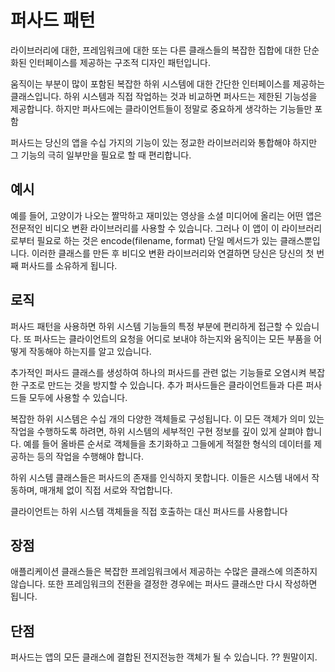 # 퍼사드 패턴

라이브러리에 대한, 프레임워크에 대한 또는 다른 클래스들의 복잡한 집합에 대한 단순화된 인터페이스를 제공하는 구조적 디자인 패턴입니다.

움직이는 부분이 많이 포함된 복잡한 하위 시스템에 대한 간단한 인터페이스를 제공하는 클래스입니다. 하위 시스템과 직접 작업하는 것과 비교하면 퍼사드는 제한된 기능성을 제공합니다. 하지만 퍼사드에는 클라이언트들이 정말로 중요하게 생각하는 기능들만 포함

퍼사드는 당신의 앱을 수십 가지의 기능이 있는 정교한 라이브러리와 통합해야 하지만 그 기능의 극히 일부만을 필요로 할 때 편리합니다.

## 예시

예를 들어, 고양이가 나오는 짤막하고 재미있는 영상을 소셜 미디어에 올리는 어떤 앱은 전문적인 비디오 변환 라이브러리를 사용할 수 있습니다. 그러나 이 앱이 이 라이브러리로부터 필요로 하는 것은 encode­(filename, format) 단일 메서드가 있는 클래스뿐입니다. 이러한 클래스를 만든 후 비디오 변환 라이브러리와 연결하면 당신은 당신의 첫 번째 퍼사드를 소유하게 됩니다.

## 로직

퍼사드 패턴을 사용하면 하위 시스템 기능들의 특정 부분에 편리하게 접근할 수 있습니다. 또 퍼사드는 클라이언트의 요청을 어디로 보내야 하는지와 움직이는 모든 부품을 어떻게 작동해야 하는지를 알고 있습니다.

추가적인 퍼사드 클래스를 생성하여 하나의 퍼사드를 관련 없는 기능들로 오염시켜 복잡한 구조로 만드는 것을 방지할 수 있습니다. 추가 퍼사드들은 클라이언트들과 다른 퍼사드들 모두에 사용할 수 있습니다.

복잡한 하위 시스템은 수십 개의 다양한 객체들로 구성됩니다. 이 모든 객체가 의미 있는 작업을 수행하도록 하려면, 하위 시스템의 세부적인 구현 정보를 깊이 있게 살펴야 합니다. 예를 들어 올바른 순서로 객체들을 초기화하고 그들에게 적절한 형식의 데이터를 제공하는 등의 작업을 수행해야 합니다.

하위 시스템 클래스들은 퍼사드의 존재를 인식하지 못합니다. 이들은 시스템 내에서 작동하며, 매개체 없이 직접 서로와 작업합니다.

클라이언트는 하위 시스템 객체들을 직접 호출하는 대신 퍼사드를 사용합니다

## 장점

애플리케이션 클래스들은 복잡한 프레임워크에서 제공하는 수많은 클래스에 의존하지
않습니다. 또한 프레임워크의 전환을 결정한 경우에는 퍼사드 클래스만 다시 작성하면
됩니다.

## 단점

퍼사드는 앱의 모든 클래스에 결합된 전지전능한 객체가 될 수 있습니다. ?? 뭔말이지.
